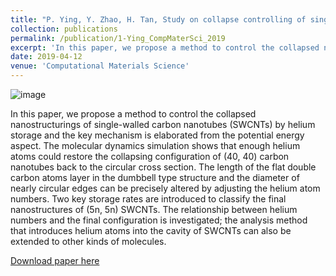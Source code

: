 ```yaml
---
title: "P. Ying, Y. Zhao, H. Tan, Study on collapse controlling of single-wall carbon nanotubes by helium storage. Computational Materials Science 164, 133-138 (2019)."
collection: publications
permalink: /publication/1-Ying_CompMaterSci_2019
excerpt: 'In this paper, we propose a method to control the collapsed nanostructurings of single-walled carbon nanotubes (SWCNTs) by helium storage and the key mechanism is elaborated from the potential energy aspect. The molecular dynamics simulation shows that enough helium atoms could restore the collapsing configuration of (40, 40) carbon nanotubes back to the circular cross section. '
date: 2019-04-12
venue: 'Computational Materials Science'
---
```

![image](https://user-images.githubusercontent.com/54773018/221376293-af0c3b71-08bc-466d-89c4-d901115b983e.png)

In this paper, we propose a method to control the collapsed nanostructurings of single-walled carbon nanotubes (SWCNTs) by helium storage and the key mechanism is elaborated from the potential energy aspect. The molecular dynamics simulation shows that enough helium atoms could restore the collapsing configuration of (40, 40) carbon nanotubes back to the circular cross section. The length of the flat double carbon atoms layer in the dumbbell type structure and the diameter of nearly circular edges can be precisely altered by adjusting the helium atom numbers. Two key storage rates are introduced to classify the final nanostructures of (5n, 5n) SWCNTs. The relationship between helium numbers and the final configuration is investigated; the analysis method that introduces helium atoms into the cavity of SWCNTs can also be extended to other kinds of molecules.

[Download paper here](http://hityingph.github.io/files/1-Ying_CompMaterSci_2019.pdf)
